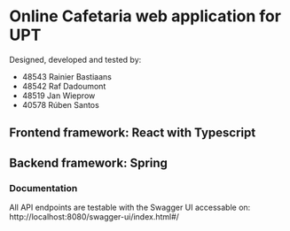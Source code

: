 # Online Cafetaria web application for UPT
Designed, developed and tested by:
- 48543 Rainier Bastiaans
- 48542 Raf Dadoumont
- 48519 Jan Wieprow
- 40578 Rúben Santos

## Frontend framework: React with Typescript



## Backend framework: Spring
### Documentation
All API endpoints are testable with the Swagger UI accessable on:
http://localhost:8080/swagger-ui/index.html#/

